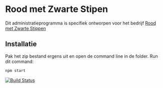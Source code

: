 # Rood met Zwarte Stipen
Dit administratieprogramma is specifiek ontworpen voor het bedrijf [Rood met Zwarte Stippen](https://www.roodmetzwartestippen.nl)

## Installatie
Pak het zip bestand ergens uit en open de command line in de folder.
Run dit command:
```bash
npm start
```

[![Build Status](https://travis-ci.com/YellowVarik/RMZS.svg?token=4haUHmGMXp6iPxpxqmCN&branch=master)](https://travis-ci.com/YellowVarik/RMZS)
